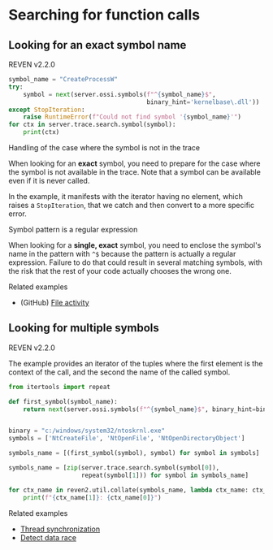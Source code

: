 # Searching for function calls

## Looking for an exact symbol name

<div class="bulma">
<div class="field is-grouped is-grouped-multiline">
  <div class="control">
    <div class="tags has-addons">
      <span class="tag is-dark">REVEN</span>
      <span class="tag is-info">v2.2.0</span>
    </div>
  </div>
</div>
</div>



```py
symbol_name = "CreateProcessW"
try:
    symbol = next(server.ossi.symbols(f"^{symbol_name}$",
                                      binary_hint='kernelbase\.dll'))
except StopIteration:
    raise RuntimeError(f"Could not find symbol '{symbol_name}'")
for ctx in server.trace.search.symbol(symbol):
    print(ctx)
```

<div class="bulma">
  <div class="bulma message is-warning">
     <div class="message-header">
         Handling of the case where the symbol is not in the trace
     </div>
     <div class="message-body content">
         <p>
         When looking for an <strong>exact</strong> symbol, you need to prepare for the case where the symbol is not available in the trace. Note that a symbol can be available <emph>even if it is never called</emph>.
         </p>
         <p>
         In the example, it manifests with the iterator having no element, which raises a <code>StopIteration</code>, that we catch and then convert to a more specific error.
         </p>
     </div>
  </div>

  <div class="bulma message is-warning">
     <div class="message-header">
         Symbol pattern is a regular expression
     </div>
     <div class="message-body content">
         <p>
         When looking for a <strong>single, exact</strong> symbol, you need to enclose the symbol's name
         in the pattern with <code>^$</code> because the pattern is actually a
         regular expression. Failure to do that could result in several matching
         symbols, with the risk that the rest of your code actually chooses the
         wrong one.
         </p>
     </div>
  </div>

  <div class="message is-link">
     <div class="message-header">
         Related examples
     </div>
     <div class="message-body content pt-0">
        <ul>
            <li>(GitHub) <a href="https://github.com/tetrane/reven2-file-activity">File activity</a></li>
        </ul>
     </div>
  </div>
</div>


## Looking for multiple symbols

<div class="bulma field is-grouped is-grouped-multiline">
  <div class="control">
    <div class="tags has-addons">
      <span class="tag is-dark">REVEN</span>
      <span class="tag is-info">v2.2.0</span>
    </div>
  </div>
</div>

The example provides an iterator of the tuples where the first element is the context of the call, and the second the name of the called symbol.

```py
from itertools import repeat

def first_symbol(symbol_name):
    return next(server.ossi.symbols(f"^{symbol_name}$", binary_hint=binary))


binary = "c:/windows/system32/ntoskrnl.exe"
symbols = ['NtCreateFile', 'NtOpenFile', 'NtOpenDirectoryObject']

symbols_name = [(first_symbol(symbol), symbol) for symbol in symbols]

symbols_name = [zip(server.trace.search.symbol(symbol[0]),
                    repeat(symbol[1])) for symbol in symbols_name]

for ctx_name in reven2.util.collate(symbols_name, lambda ctx_name: ctx_name[0]):
    print(f"{ctx_name[1]}: {ctx_name[0]}")
```

<div class="bulma">
  <div class="message is-link">
     <div class="message-header">
         Related examples
     </div>
     <div class="message-body content pt-0">
        <ul>
            <li><a href="../examples-book/analyze/report/threadsync.html">Thread synchronization</a></li>
            <li><a href="../examples-book/analyze/vulnerability_detection/detect_data_race.html">Detect data race</a></li>
        </ul>
     </div>
  </div>
</div>
